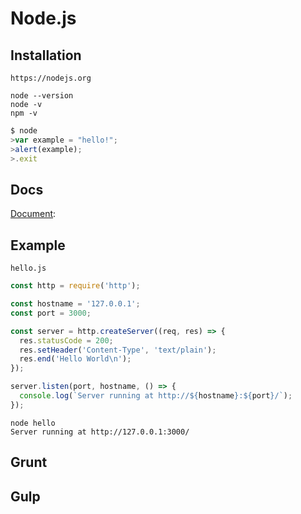 Node.js
=======

Installation
------------

`https://nodejs.org`

```
node --version
node -v
npm -v
```

```javascript
$ node
>var example = "hello!";
>alert(example);
>.exit
```

Docs 
----

[Document](https://nodejs.org/en/docs/): 

Example
-------

`hello.js`
```javascript
const http = require('http');

const hostname = '127.0.0.1';
const port = 3000;

const server = http.createServer((req, res) => {
  res.statusCode = 200;
  res.setHeader('Content-Type', 'text/plain');
  res.end('Hello World\n');
});

server.listen(port, hostname, () => {
  console.log(`Server running at http://${hostname}:${port}/`);
});
```

```
node hello
Server running at http://127.0.0.1:3000/
```

Grunt
-----

Gulp
----
  

